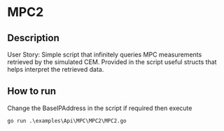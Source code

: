 # MPC2

## Description

User Story: Simple script that infinitely queries MPC measurements retrieved by the simulated CEM. Provided in the script useful structs that helps interpret the retrieved data.

## How to run

Change the BaseIPAddress in the script if required then execute

```batch
go run .\examples\Api\MPC\MPC2\MPC2.go
```
